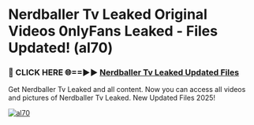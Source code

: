 # Nerdballer Tv Leaked Original Videos 0nlyFans Leaked - Files Updated! (al70)

<h3>🔴 CLICK HERE 🌐==►► <a href="https://tinyurl.com/ehrbuxhb" rel="nofollow">Nerdballer Tv Leaked Updated Files</a></h3>

Get Nerdballer Tv Leaked and all content. Now you can access all videos and pictures of Nerdballer Tv Leaked. New Updated Files 2025!

[![al70](https://i.imgur.com/lVYEuWS.gif)](https://tinyurl.com/ehrbuxhb)
